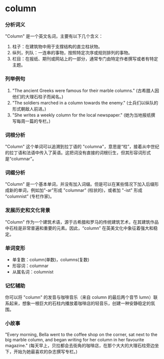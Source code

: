 # column

### 分析词义

  

"Column" 是一个英文名词，主要有以下几个含义：

  

1.  柱子：在建筑物中用于支撑结构的直立柱状物。
2.  纵列，列队：一连串的事物，按照特定次序或规则排列的事物。
3.  栏目：在报纸、期刊或网站上的一部分，通常专门由特定作者撰写或者有特定主题。

  

### 列举例句

  

1.  "The ancient Greeks were famous for their marble columns." (古希腊人因他们的大理石柱子而闻名。)
2.  "The soldiers marched in a column towards the enemy." (士兵们以纵队的形式朝敌人前进。)
3.  "She writes a weekly column for the local newspaper." (她为当地报纸撰写每周一篇的专栏。)

  

### 词根分析

  

"Column" 这个单词可以追溯到拉丁语的 "columna"，意思是“柱”，接着从中世纪的拉丁语和法语中传入了英语。这把词没有直接的词根衍生，但其形容词形式是“columnar”。

  

### 词缀分析

  

"Column" 是一个基本单词，并没有加入词缀。但是可以在某些情况下加入后缀形成新的单词，例如加"-ar"形成 "columnar" (柱状的)，或者加 "-ist" 形成 “columnist” (专栏作家)。

  

### 发展历史和文化背景

  

"Column" 作为一个建筑术语，源于古希腊和罗马的传统建筑艺术，在其建筑作品中石柱是非常普遍和重要的元素。因此，“column” 在英美文化中象征着强大和稳定。

  

### 单词变形

  

*   单复数：column(单数)，columns(复数)
*   形容词：columnar
*   从属名词：columnist

  

### 记忆辅助

  

你可以将 "column" 的发音与咖啡音乐（来自 column 的最后两个音节 lumn）联系起来，想象一根巨大的石柱内播放着咖啡店的轻音乐，创建一种安静稳定的氛围。

  

### 小故事

  

"Every morning, Bella went to the coffee shop on the corner, sat next to the big marble column, and began writing for her column in her favourite magazine." (每天早上，贝拉都会去街角的咖啡店，在那个大大的大理石柱旁边坐下，开始为她最喜欢的杂志撰写专栏。)
